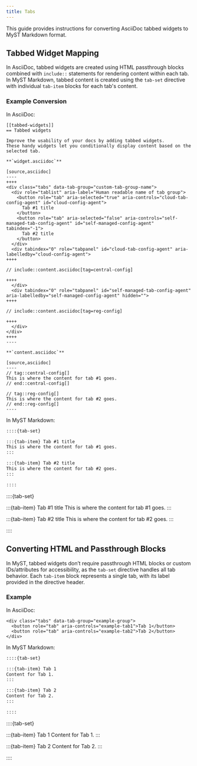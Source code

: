 ```yaml
---
title: Tabs
---
```


This guide provides instructions for converting AsciiDoc tabbed widgets to MyST Markdown format.

## Tabbed Widget Mapping

In AsciiDoc, tabbed widgets are created using HTML passthrough blocks combined with `include::` statements for rendering content within each tab. In MyST Markdown, tabbed content is created using the `tab-set` directive with individual `tab-item` blocks for each tab's content.

### Example Conversion

In AsciiDoc:
```text
[[tabbed-widgets]]
== Tabbed widgets

Improve the usability of your docs by adding tabbed widgets.
These handy widgets let you conditionally display content based on the selected tab.

**`widget.asciidoc`**

[source,asciidoc]
----
++++
<div class="tabs" data-tab-group="custom-tab-group-name">
  <div role="tablist" aria-label="Human readable name of tab group">
    <button role="tab" aria-selected="true" aria-controls="cloud-tab-config-agent" id="cloud-config-agent">
      Tab #1 title
    </button>
    <button role="tab" aria-selected="false" aria-controls="self-managed-tab-config-agent" id="self-managed-config-agent" tabindex="-1">
      Tab #2 title
    </button>
  </div>
  <div tabindex="0" role="tabpanel" id="cloud-tab-config-agent" aria-labelledby="cloud-config-agent">
++++

// include::content.asciidoc[tag=central-config]

++++
  </div>
  <div tabindex="0" role="tabpanel" id="self-managed-tab-config-agent" aria-labelledby="self-managed-config-agent" hidden="">
++++

// include::content.asciidoc[tag=reg-config]

++++
  </div>
</div>
++++
----

**`content.asciidoc`**

[source,asciidoc]
----
// tag::central-config[]
This is where the content for tab #1 goes.
// end::central-config[]

// tag::reg-config[]
This is where the content for tab #2 goes.
// end::reg-config[]
----
```

In MyST Markdown:
```markdown
::::{tab-set}

:::{tab-item} Tab #1 title
This is where the content for tab #1 goes.
:::

:::{tab-item} Tab #2 title
This is where the content for tab #2 goes.
:::

::::
```

::::{tab-set}

:::{tab-item} Tab #1 title
This is where the content for tab #1 goes.
:::

:::{tab-item} Tab #2 title
This is where the content for tab #2 goes.
:::

::::

## Converting HTML and Passthrough Blocks

In MyST, tabbed widgets don’t require passthrough HTML blocks or custom IDs/attributes for accessibility, as the `tab-set` directive handles all tab behavior. Each `tab-item` block represents a single tab, with its label provided in the directive header.

### Example

In AsciiDoc:
```text
<div class="tabs" data-tab-group="example-group">
  <button role="tab" aria-controls="example-tab1">Tab 1</button>
  <button role="tab" aria-controls="example-tab2">Tab 2</button>
</div>
```

In MyST Markdown:
```markdown
::::{tab-set}

:::{tab-item} Tab 1
Content for Tab 1.
:::

:::{tab-item} Tab 2
Content for Tab 2.
:::

::::
```

::::{tab-set}

:::{tab-item} Tab 1
Content for Tab 1.
:::

:::{tab-item} Tab 2
Content for Tab 2.
:::

::::